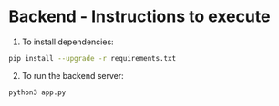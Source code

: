 # Backend - Instructions to execute
1. To install dependencies:
```bash
pip install --upgrade -r requirements.txt
```
2. To run the backend server:
```bash
python3 app.py
```
